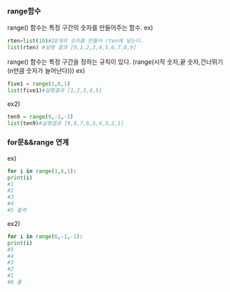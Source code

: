 ### range함수
range() 함수는 특정 구간의 숫자를 만들어주는 함수.
ex)
```python
rten=list(10)#10개의 숫자를 만들어 rten에 넣는다.
list(rten) #실행 결과 [0,1,2,3,4,5,6,7,8,9]
```
range() 함수는 특정 구간을 정하는 규칙이 있다.
(range(시작 숫자,끝 숫자,건너뛰기(n만큼 숫자가 늘어난다)))
ex)
```python
five1 = range(1,6,1)
list(five1)#실행결과 [1,2,3,4,5]
```
ex2)
```python
ten9 = range(9,-1,-1)
list(ten9)#실행결과 [9,8,7,6,5,4,3,2,1]
```

### for문&&range 연계
ex)
```python
for i in range(1,6,1):
print(i)
#1
#2
#3
#4
#5 출력
```
ex2)
```python
for i in range(6,-1,-1):
print(i)
#5
#4
#3
#2
#1
#0 출
```